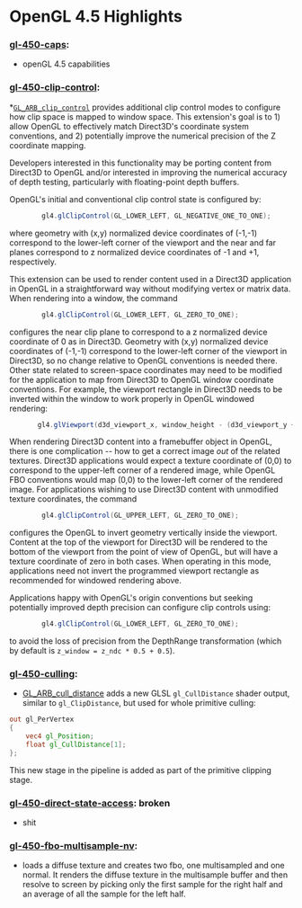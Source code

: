 # OpenGL 4.5 Highlights

### [gl-450-caps](https://github.com/elect86/jogl-samples/blob/master/jogl-samples/src/tests/gl_450/Gl_450_caps.java):

* openGL 4.5 capabilities

### [gl-450-clip-control](https://github.com/elect86/jogl-samples/blob/master/jogl-samples/src/tests/gl_450/Gl_450_clip_control.java):

*[`GL_ARB_clip_control`](https://www.opengl.org/registry/specs/ARB/clip_control.txt) provides additional clip control modes to configure how clip space is mapped to window space.  This extension's goal is to 1) allow OpenGL to effectively match Direct3D's coordinate system
conventions, and 2) potentially improve the numerical precision of the Z coordinate mapping.

Developers interested in this functionality may be porting content from Direct3D to OpenGL and/or interested in improving the numerical accuracy of depth testing, particularly with floating-point depth buffers.

OpenGL's initial and conventional clip control state is configured by:
```java
        gl4.glClipControl(GL_LOWER_LEFT, GL_NEGATIVE_ONE_TO_ONE);
```
where geometry with (x,y) normalized device coordinates of (-1,-1) correspond to the lower-left corner of the viewport and the near and far planes correspond to z normalized device coordinates of -1 and +1, respectively.

This extension can be used to render content used in a Direct3D application in OpenGL in a straightforward way without modifying vertex or matrix data.  When rendering into a window, the command
```java
        gl4.glClipControl(GL_LOWER_LEFT, GL_ZERO_TO_ONE);
```
configures the near clip plane to correspond to a z normalized device coordinate of 0 as in Direct3D.  Geometry with (x,y) normalized device coordinates of (-1,-1) correspond to the lower-left corner of the viewport in Direct3D, so no change relative to OpenGL conventions is needed there. Other state related to screen-space coordinates may need to be modified for the application to map from Direct3D to OpenGL window coordinate conventions.  For example, the viewport rectangle in Direct3D needs to be inverted within the window to work properly in OpenGL windowed rendering:
```java
       gl4.glViewport(d3d_viewport_x, window_height - (d3d_viewport_y + d3d_viewport_height), d3d_viewport_width, d3d_viewport_height);
```
When rendering Direct3D content into a framebuffer object in OpenGL, there is one complication -- how to get a correct image *out* of the related textures.  Direct3D applications would expect a texture coordinate of (0,0) to correspond to the upper-left corner of a rendered image, while OpenGL FBO conventions would map (0,0) to the lower-left corner of the rendered image.  For applications wishing to use Direct3D content with unmodified texture coordinates, the command
```java
        gl4.glClipControl(GL_UPPER_LEFT, GL_ZERO_TO_ONE);
```
configures the OpenGL to invert geometry vertically inside the viewport. Content at the top of the viewport for Direct3D will be rendered to the bottom of the viewport from the point of view of OpenGL, but will have a <t> texture coordinate of zero in both cases.  When operating in this mode, applications need not invert the programmed viewport rectangle as recommended for windowed rendering above.

Applications happy with OpenGL's origin conventions but seeking potentially improved depth precision can configure clip controls using:
```java
        gl4.glClipControl(GL_LOWER_LEFT, GL_ZERO_TO_ONE);
```
to avoid the loss of precision from the DepthRange transformation (which by default is `z_window = z_ndc * 0.5 + 0.5`).

### [gl-450-culling](https://github.com/elect86/jogl-samples/blob/master/jogl-samples/src/tests/gl_450/Gl_450_culling.java):

* [GL_ARB_cull_distance](https://www.opengl.org/registry/specs/ARB/cull_distance.txt) adds a new GLSL `gl_CullDistance` shader output, similar to `gl_ClipDistance`, but used for whole primitive culling:
```glsl
out gl_PerVertex
{
    vec4 gl_Position;
    float gl_CullDistance[1];
};
```
This new stage in the pipeline is added as part of the primitive clipping stage.

### [gl-450-direct-state-access](https://github.com/elect86/jogl-samples/blob/master/jogl-samples/src/tests/gl_450/Gl_450_direct_state_access.java): broken

* shit

### [gl-450-fbo-multisample-nv](https://github.com/elect86/jogl-samples/blob/master/jogl-samples/src/tests/gl_450/Gl_450_fbo_multisample_explicit.java):

* loads a diffuse texture and creates two fbo, one multisampled and one normal. It renders the diffuse texture in the 
multisample buffer and then resolve to screen by picking only the first sample for the right half and an average of all
the sample for the left half.
 
